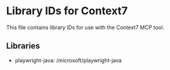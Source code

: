 # Library IDs for Context7

This file contains library IDs for use with the Context7 MCP tool.

## Libraries

- playwright-java: /microsoft/playwright-java
